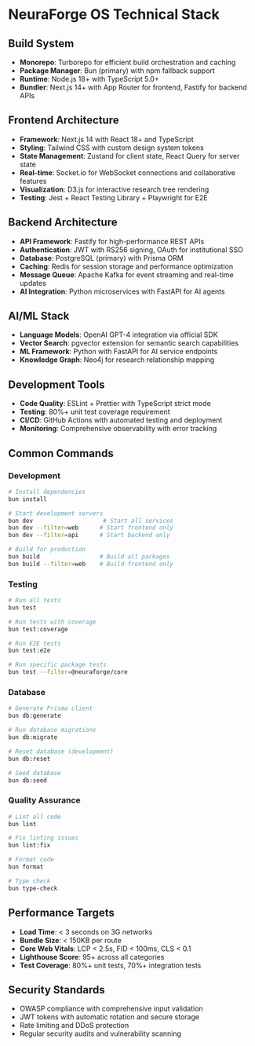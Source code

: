 # NeuraForge OS Technical Stack

## Build System
- **Monorepo**: Turborepo for efficient build orchestration and caching
- **Package Manager**: Bun (primary) with npm fallback support
- **Runtime**: Node.js 18+ with TypeScript 5.0+
- **Bundler**: Next.js 14+ with App Router for frontend, Fastify for backend APIs

## Frontend Architecture
- **Framework**: Next.js 14 with React 18+ and TypeScript
- **Styling**: Tailwind CSS with custom design system tokens
- **State Management**: Zustand for client state, React Query for server state
- **Real-time**: Socket.io for WebSocket connections and collaborative features
- **Visualization**: D3.js for interactive research tree rendering
- **Testing**: Jest + React Testing Library + Playwright for E2E

## Backend Architecture
- **API Framework**: Fastify for high-performance REST APIs
- **Authentication**: JWT with RS256 signing, OAuth for institutional SSO
- **Database**: PostgreSQL (primary) with Prisma ORM
- **Caching**: Redis for session storage and performance optimization
- **Message Queue**: Apache Kafka for event streaming and real-time updates
- **AI Integration**: Python microservices with FastAPI for AI agents

## AI/ML Stack
- **Language Models**: OpenAI GPT-4 integration via official SDK
- **Vector Search**: pgvector extension for semantic search capabilities
- **ML Framework**: Python with FastAPI for AI service endpoints
- **Knowledge Graph**: Neo4j for research relationship mapping

## Development Tools
- **Code Quality**: ESLint + Prettier with TypeScript strict mode
- **Testing**: 80%+ unit test coverage requirement
- **CI/CD**: GitHub Actions with automated testing and deployment
- **Monitoring**: Comprehensive observability with error tracking

## Common Commands

### Development
```bash
# Install dependencies
bun install

# Start development servers
bun dev                    # Start all services
bun dev --filter=web      # Start frontend only
bun dev --filter=api      # Start backend only

# Build for production
bun build                 # Build all packages
bun build --filter=web    # Build frontend only
```

### Testing
```bash
# Run all tests
bun test

# Run tests with coverage
bun test:coverage

# Run E2E tests
bun test:e2e

# Run specific package tests
bun test --filter=@neuraforge/core
```

### Database
```bash
# Generate Prisma client
bun db:generate

# Run database migrations
bun db:migrate

# Reset database (development)
bun db:reset

# Seed database
bun db:seed
```

### Quality Assurance
```bash
# Lint all code
bun lint

# Fix linting issues
bun lint:fix

# Format code
bun format

# Type check
bun type-check
```

## Performance Targets
- **Load Time**: < 3 seconds on 3G networks
- **Bundle Size**: < 150KB per route
- **Core Web Vitals**: LCP < 2.5s, FID < 100ms, CLS < 0.1
- **Lighthouse Score**: 95+ across all categories
- **Test Coverage**: 80%+ unit tests, 70%+ integration tests

## Security Standards
- OWASP compliance with comprehensive input validation
- JWT tokens with automatic rotation and secure storage
- Rate limiting and DDoS protection
- Regular security audits and vulnerability scanning